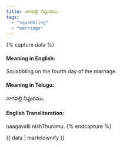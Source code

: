 ```yaml
---
title: నాగవల్లి నిష్ఠురము.
tags:
  - "squabbling"
  - "marriage"
---
```


{% capture data %}
#### Meaning in English:
Squabbling on the fourth day of the marriage.

#### Meaning in Telugu:
నాగవల్లి నిష్ఠురము.

#### English Transliteration:
naagavalli nishThuramu.
{% endcapture %}

<div class="notice">{{ data | markdownify }}</div>

